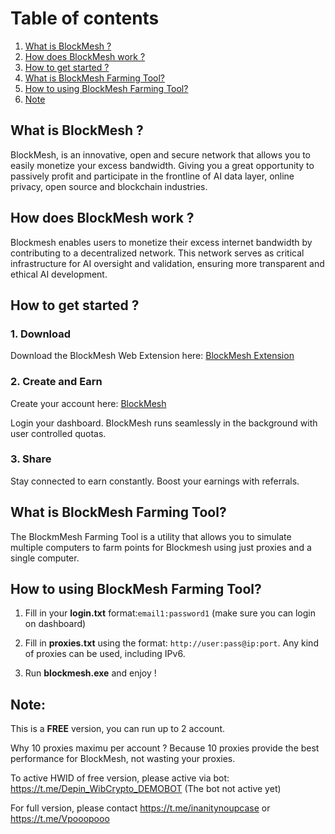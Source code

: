 # Table of contents
1. [What is BlockMesh ?](#introduction)
2. [How does BlockMesh work ? ](#paragraph1)
3. [How to get started ?](#paragraph2)
4. [What is BlockMesh Farming Tool?](#paragraph3)
5. [How to using BlockMesh Farming Tool?](#paragraph4)
6. [Note](#paragraph5)

## What is BlockMesh ?<a name="introduction"></a>

BlockMesh, is an innovative, open and secure network that allows you to easily monetize your excess bandwidth. Giving you a great opportunity to passively profit and participate in the frontline of AI data layer, online privacy, open source and blockchain industries.


## How does BlockMesh work ? <a name="paragraph1"></a>

Blockmesh enables users to monetize their excess internet bandwidth by contributing to a decentralized network. This network serves as critical infrastructure for AI oversight and validation, ensuring more transparent and ethical AI development.

## How to get started ? <a name="paragraph2"></a>
### 1. Download
Download the BlockMesh Web Extension here: [BlockMesh Extension](https://chromewebstore.google.com/detail/blockmesh-network/obfhoiefijlolgdmphcekifedagnkfjp?hl=en)
### 2. Create and Earn

Create your account here: [BlockMesh](https://app.blockmesh.xyz/register?invite_code=bluedawn)

Login your dashboard. BlockMesh runs seamlessly in the background with user controlled quotas.

### 3. Share
Stay connected to earn constantly. Boost your earnings with referrals.

## What is BlockMesh Farming Tool? <a name="paragraph3"></a>
The BlockmMesh Farming Tool is a utility that allows you to simulate multiple computers to farm points for Blockmesh using just proxies and a single computer.

## How to using BlockMesh Farming Tool? <a name="paragraph4"></a>
1. Fill in your **login.txt** format:```email1:password1``` (make sure you can login on dashboard)

3. Fill in **proxies.txt** using the format: `http://user:pass@ip:port`. Any kind of proxies can be used, including IPv6.

4. Run **blockmesh.exe** and enjoy !
## Note: <a name="paragraph5"></a>
This is a **FREE** version, you can run up to 2 account.

Why 10 proxies maximu per account ? Because 10 proxies provide the best performance for BlockMesh, not wasting your proxies.

To active HWID of free version, please active via bot: https://t.me/Depin_WibCrypto_DEMOBOT (The bot not active yet)

For full version, please contact https://t.me/inanitynoupcase or https://t.me/Vpooopooo
